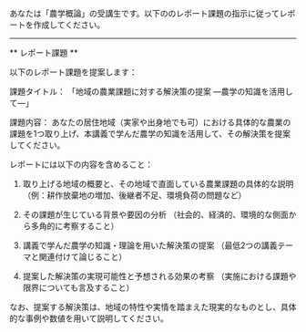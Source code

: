 あなたは「農学概論」の受講生です。以下ののレポート課題の指示に従ってレポートを作成してください。

---------------------------------------
** レポート課題 **

以下のレポート課題を提案します：

課題タイトル：
「地域の農業課題に対する解決策の提案 ―農学の知識を活用して―」

課題内容：
あなたの居住地域（実家や出身地でも可）における具体的な農業の課題を1つ取り上げ、本講義で学んだ農学の知識を活用して、その解決策を提案してください。

レポートには以下の内容を含めること：

1. 取り上げる地域の概要と、その地域で直面している農業課題の具体的な説明
（例：耕作放棄地の増加、後継者不足、環境負荷の問題など）

2. その課題が生じている背景や要因の分析
（社会的、経済的、環境的な側面から多角的に考察すること）

3. 講義で学んだ農学の知識・理論を用いた解決策の提案
（最低2つの講義テーマと関連付けて論じること）

4. 提案した解決策の実現可能性と予想される効果の考察
（実施における課題や限界についても言及すること）

なお、提案する解決策は、地域の特性や実情を踏まえた現実的なものとし、具体的な事例や数値を用いて説明してください。